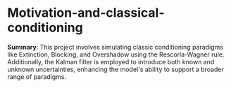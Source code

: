 # Motivation-and-classical-conditioning

**Summary**:
This project involves simulating classic conditioning paradigms like Extinction, Blocking, and Overshadow using the Rescorla-Wagner rule. Additionally, the Kalman filter is employed to introduce both known and unknown uncertainties, enhancing the model's ability to support a broader range of paradigms.
